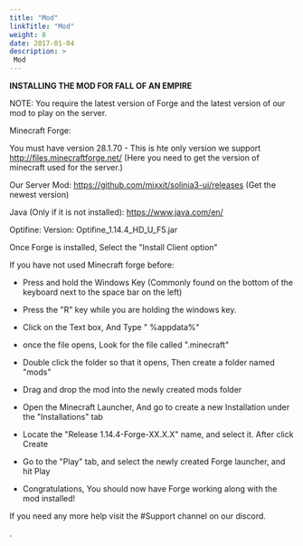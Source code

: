 ```yaml
---
title: "Mod"
linkTitle: "Mod"
weight: 8
date: 2017-01-04
description: >
 Mod
---
```


**INSTALLING THE MOD FOR FALL OF AN EMPIRE**

NOTE: You require the latest version of Forge and the latest version of our mod to play on the server.

Minecraft Forge:

You must have version 28.1.70 - This is hte only version we support
http://files.minecraftforge.net/ (Here you need to get the version of minecraft used for the server.)

Our Server Mod:
https://github.com/mixxit/solinia3-ui/releases (Get the newest version)

Java (Only if it is not installed):
https://www.java.com/en/

Optifine:
Version: Optifine_1.14.4_HD_U_F5.jar

Once Forge is installed, Select the "Install Client option"

If you have not used Minecraft forge before:

* Press and hold the Windows Key (Commonly found on the bottom of the keyboard next to the space bar on the left)

* Press the "R" key while you are holding the windows key.

* Click on the Text box, And Type " %appdata%"

* once the file opens, Look for the file called ".minecraft"

* Double click the folder so that it opens, Then create a folder named "mods"

* Drag and drop the mod into the newly created mods folder

* Open the Minecraft Launcher, And go to create a new Installation under the "Installations" tab

* Locate the "Release 1.14.4-Forge-XX.X.X" name, and select it. After click Create
* Go to the "Play" tab, and select the newly created Forge launcher, and hit Play
* Congratulations, You should now have Forge working along with the mod installed!

If you need any more help visit the #Support channel on our discord.


.
